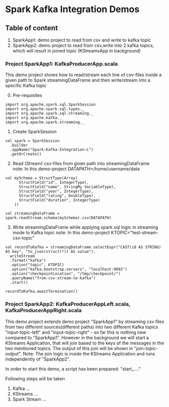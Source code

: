 # Spark Kafka Integration Demos

## Table of content
1. SparkApp1: demo project to read from csv and write to kafka topic
2. SparkApp2: demo project to read from csv,write into 2 kafka topics, which will result in joined topic (KStreamsApp in background) 


### Project SparkApp1: KafkaProducerApp.scala

This demo project shows how to read/stream each line of csv-files inside a given path to Spark streamingDataFrame and then write/stream into a specific Kafka topic

0. Pre-requisites
```
import org.apache.spark.sql.SparkSession
import org.apache.spark.sql.types._
import org.apache.spark.sql.streaming._
import org.apache.kafka._
import org.apache.spark.streaming._
```

1. Create SparkSession
```
val spark = SparkSession
  .builder
  .appName("Spark-Kafka-Integration-L")
  .getOrCreate()
```

2. Read (Stream) csv-files from given path into streamingDataFrame   
note: In this demo-project DATAPATH=/home/username/data
```
val mySchema = StructType(Array(
      StructField("id", IntegerType),
      StructField("name", StringMy VariableType),
      StructField("year", IntegerType),
      StructField("rating", DoubleType),
      StructField("duration", IntegerType)
    ))

val streamingDataFrame = spark.readStream.schema(mySchema).csv(DATAPATH)
```

3. Write streamingDataFrame while applying spark.sql logic in streaming mode to Kafka topic 
note: In this demo-project KTOPIC="test-stream-csv-topic"
```
val recordToKafka = streamingDataFrame.selectExpr("CAST(id AS STRING) AS key", "to_json(struct(*)) AS value").
  writeStream
  .format("kafka")
  .option("topic", KTOPIC)
  .option("kafka.bootstrap.servers", "localhost:9092")
  .option("checkpointLocation", "/tmp/checkpoint/")
  .queryName("from-csv-stream-to-kafka")
  .start()

recordToKafka.awaitTermination()
```

### Project SparkApp2: KafkaProducerAppLeft.scala, KafkaProducerAppRight.scala

This demo project extends demo project "SparkApp1" by streaming csv files from two different sources(different paths) into two different Kafka topics "input-topic-left" and "input-topic-right" - so far this is nothing new compared to "SparkApp1". However in the background we will start a KStreams Application, that will join based to the keys of the messages in the two mentioned topics. The output of this join will be shown in "join-topic-output". Note: The join logic is inside the KStreams Application and runs independently of "SparkApp2".

In order to start this demo, a script has been prepared: "start_...."

Following steps will be taken
1. Kafka ...
2. KStreams ...
3. Spark Stream ...
